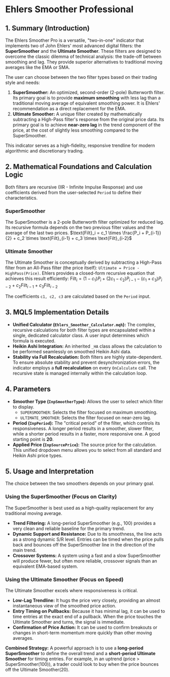 # Ehlers Smoother Professional

## 1. Summary (Introduction)

The Ehlers Smoother Pro is a versatile, "two-in-one" indicator that implements two of John Ehlers' most advanced digital filters: the **SuperSmoother** and the **Ultimate Smoother**. These filters are designed to overcome the classic dilemma of technical analysis: the trade-off between smoothing and lag. They provide superior alternatives to traditional moving averages like the EMA or SMA.

The user can choose between the two filter types based on their trading style and needs:

1. **SuperSmoother:** An optimized, second-order (2-pole) Butterworth filter. Its primary goal is to provide **maximum smoothing** with less lag than a traditional moving average of equivalent smoothing power. It is Ehlers' recommendation as a direct replacement for the EMA.
2. **Ultimate Smoother:** A unique filter created by mathematically subtracting a High-Pass filter's response from the original price data. Its primary goal is to achieve **near-zero lag** in the trend component of the price, at the cost of slightly less smoothing compared to the SuperSmoother.

This indicator serves as a high-fidelity, responsive trendline for modern algorithmic and discretionary trading.

## 2. Mathematical Foundations and Calculation Logic

Both filters are recursive (IIR - Infinite Impulse Response) and use coefficients derived from the user-selected `Period` to define their characteristics.

### SuperSmoother

The SuperSmoother is a 2-pole Butterworth filter optimized for reduced lag. Its recursive formula depends on the two previous filter values and the average of the last two prices.
$\text{Filt}_i = c_1 \times \frac{P_i + P_{i-1}}{2} + c_2 \times \text{Filt}_{i-1} + c_3 \times \text{Filt}_{i-2}$

### Ultimate Smoother

The Ultimate Smoother is conceptually derived by subtracting a High-Pass filter from an All-Pass filter (the price itself): `Ultimate = Price - HighPass(Price)`. Ehlers provides a closed-form recursive equation that achieves this result efficiently:
$\text{Filt}_i = (1-c_1)P_i + (2c_1-c_2)P_{i-1} - (c_1+c_3)P_{i-2} + c_2\text{Filt}_{i-1} + c_3\text{Filt}_{i-2}$

The coefficients `c1, c2, c3` are calculated based on the `Period` input.

## 3. MQL5 Implementation Details

* **Unified Calculator (`Ehlers_Smoother_Calculator.mqh`):** The complex, recursive calculations for both filter types are encapsulated within a single, dedicated calculator class. A user input determines which formula is executed.
* **Heikin Ashi Integration:** An inherited `_HA` class allows the calculation to be performed seamlessly on smoothed Heikin Ashi data.
* **Stability via Full Recalculation:** Both filters are highly state-dependent. To ensure absolute stability and prevent desynchronization errors, the indicator employs a **full recalculation** on every `OnCalculate` call. The recursive state is managed internally within the calculation loop.

## 4. Parameters

* **Smoother Type (`InpSmootherType`):** Allows the user to select which filter to display.
  * `SUPERSMOOTHER`: Selects the filter focused on maximum smoothing.
  * `ULTIMATE_SMOOTHER`: Selects the filter focused on near-zero lag.
* **Period (`InpPeriod`):** The "critical period" of the filter, which controls its responsiveness. A longer period results in a smoother, slower filter, while a shorter period results in a faster, more responsive one. A good starting point is **20**.
* **Applied Price (`InpSourcePrice`):** The source price for the calculation. This unified dropdown menu allows you to select from all standard and Heikin Ashi price types.

## 5. Usage and Interpretation

The choice between the two smoothers depends on your primary goal.

### Using the SuperSmoother (Focus on Clarity)

The SuperSmoother is best used as a high-quality replacement for any traditional moving average.

* **Trend Filtering:** A long-period SuperSmoother (e.g., 100) provides a very clean and reliable baseline for the primary trend.
* **Dynamic Support and Resistance:** Due to its smoothness, the line acts as a strong dynamic S/R level. Entries can be timed when the price pulls back and bounces off the SuperSmoother line in the direction of the main trend.
* **Crossover Systems:** A system using a fast and a slow SuperSmoother will produce fewer, but often more reliable, crossover signals than an equivalent EMA-based system.

### Using the Ultimate Smoother (Focus on Speed)

The Ultimate Smoother excels where responsiveness is critical.

* **Low-Lag Trendline:** It hugs the price very closely, providing an almost instantaneous view of the smoothed price action.
* **Entry Timing on Pullbacks:** Because it has minimal lag, it can be used to time entries at the exact end of a pullback. When the price touches the Ultimate Smoother and turns, the signal is immediate.
* **Confirmation of Price Action:** It can be used to confirm breakouts or changes in short-term momentum more quickly than other moving averages.

**Combined Strategy:** A powerful approach is to use a **long-period SuperSmoother** to define the overall trend and a **short-period Ultimate Smoother** for timing entries. For example, in an uptrend (price > SuperSmoother(100)), a trader could look to buy when the price bounces off the Ultimate Smoother(20).
